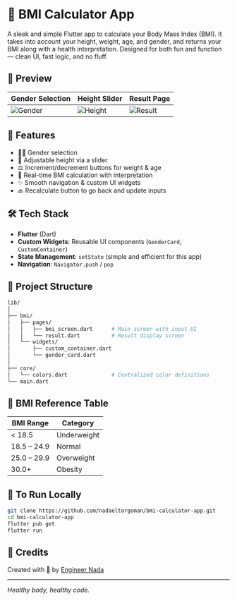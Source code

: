 # 💪 BMI Calculator App

A sleek and simple Flutter app to calculate your Body Mass Index (BMI). It takes into account your height, weight, age, and gender, and returns your BMI along with a health interpretation. Designed for both fun and function — clean UI, fast logic, and no fluff.

## 📱 Preview

| Gender Selection | Height Slider | Result Page |
|------------------|---------------|-------------|
| ![Gender](assets/screens/gender.png) | ![Height](assets/screens/height.png) | ![Result](assets/screens/result.png) |

## 🚀 Features

- 👨‍⚕️ Gender selection
- 📏 Adjustable height via a slider
- ⚖️ Increment/decrement buttons for weight & age
- 🧠 Real-time BMI calculation with interpretation
- ✨ Smooth navigation & custom UI widgets
- 🔙 Recalculate button to go back and update inputs

## 🛠️ Tech Stack

- **Flutter** (Dart)
- **Custom Widgets**: Reusable UI components (`GenderCard`, `CustomContainer`)
- **State Management**: `setState` (simple and efficient for this app)
- **Navigation**: `Navigator.push` / `pop`

## 📂 Project Structure

```bash
lib/
│
├── bmi/
│   ├── pages/
│   │   ├── bmi_screen.dart      # Main screen with input UI
│   │   └── result.dart          # Result display screen
│   └── widgets/
│       ├── custom_container.dart
│       └── gender_card.dart
│
├── core/
│   └── colors.dart              # Centralized color definitions
└── main.dart
```

## 📏 BMI Reference Table

| BMI Range   | Category    |
| ----------- | ----------- |
| < 18.5      | Underweight |
| 18.5 – 24.9 | Normal      |
| 25.0 – 29.9 | Overweight  |
| 30.0+       | Obesity     |

## 🧪 To Run Locally

```bash
git clone https://github.com/nadaeltorgoman/bmi-calculator-app.git
cd bmi-calculator-app
flutter pub get
flutter run

```

## 🙌 Credits

Created with 💙 by [Engineer Nada](https://github.com/nadaeltorgoman)

---

*Healthy body, healthy code.*

```
